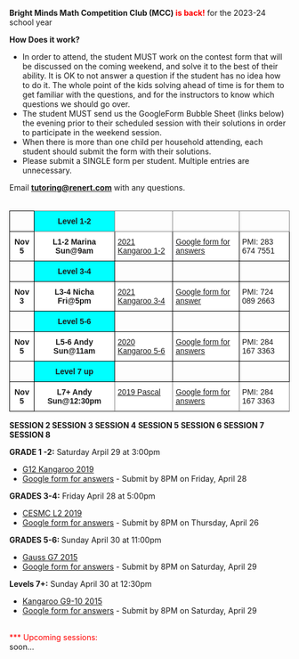 <b>Bright Minds Math Competition Club (MCC) <font color="red">is back!</font></b> for the 2023-24 school year 

<b>How Does it work?</b> <br>
 *	In order to attend, the student MUST work on the contest form that will be discussed on the coming weekend, and solve it to the best of their ability. It is OK to not answer a question if the student has no idea how to do it. The whole point of the kids solving ahead of time is for them to get familiar with the questions, and for the instructors to know which questions we should go over.
 *	The student MUST send us the GoogleForm Bubble Sheet (links below) the evening prior to their scheduled session with their solutions in order to participate in the weekend session.
 *	When there is more than one child per household attending, each student should submit the form with their solutions.
 *	Please submit a SINGLE form per student. Multiple entries are unnecessary.

Email <b>tutoring@renert.com</b> with any questions.
<br><br>
<style type="text/css">
.tg  {border-collapse:collapse;border-spacing:0;}
.tg td{border-color:black;border-style:solid;border-width:1px;font-family:Arial, sans-serif;font-size:14px;
  overflow:hidden;padding:10px 5px;word-break:normal;}
.tg th{border-color:black;border-style:solid;border-width:1px;font-family:Arial, sans-serif;font-size:14px;
  font-weight:normal;overflow:hidden;padding:10px 5px;word-break:normal;}
.tg .tg-tsde{background-color:#ffffff;border-color:inherit;font-weight:bold;text-align:center;vertical-align:bottom}
.tg .tg-rfms{background-color:#0FF;border-color:#000000;font-weight:bold;text-align:center;vertical-align:bottom}
.tg .tg-15br{background-color:#ffffff;border-color:inherit;text-align:left;text-decoration:underline;vertical-align:top}
.tg .tg-ur7z{background-color:#ffffff;border-color:#000000;text-align:left;text-decoration:underline;vertical-align:top}
.tg .tg-q0ne{background-color:#ffffff;border-color:#000000;font-weight:bold;text-align:center;vertical-align:bottom}
.tg .tg-73oq{border-color:#000000;text-align:left;vertical-align:top}
.tg .tg-4sn8{background-color:#0FF;border-color:inherit;font-weight:bold;text-align:center;vertical-align:bottom}
.tg .tg-0pky{border-color:inherit;text-align:left;vertical-align:top}
.tg .tg-y02l{border-color:inherit;color:#00E;text-align:left;text-decoration:underline;vertical-align:top}
.tg .tg-mums{background-color:#ffffff;border-color:#000000;font-weight:bold;text-align:center;vertical-align:top}
.tg .tg-4tno{background-color:#ffffff;border-color:#000000;color:#00E;text-align:left;text-decoration:underline;vertical-align:top}
.tg .tg-iks7{background-color:#ffffff;border-color:#000000;text-align:left;vertical-align:top}
.tg .tg-mqa1{border-color:#000000;font-weight:bold;text-align:center;vertical-align:top}
.tg .tg-c6of{background-color:#ffffff;border-color:inherit;text-align:left;vertical-align:top}
</style>
<table class="tg">
<thead>
  <tr>
    <th class="tg-73oq"></th>
    <th class="tg-4sn8">Level 1-2</th>
    <th class="tg-0pky"></th>
    <th class="tg-y02l"></th>
    <th class="tg-0pky"></th>
  </tr>
</thead>
<tbody>
  <tr>
    <td class="tg-mums"><span style="font-weight:bold">Nov 5</span></td>
    <td class="tg-q0ne"><span style="font-weight:bold">L1-2 Marina Sun@9am</span></td>
    <td class="tg-4tno"><a href="https://drive.google.com/file/d/1VjhsQ7Vza0UhduFKPgdE7Jy7wPyvFTmh/view?usp=share_link" target="_blank" rel="noopener noreferrer">2021 Kangaroo 1-2</a></td>
    <td class="tg-4tno"><a href="https://forms.gle/L12Hi7PLFu2YaEv66" target="_blank" rel="noopener noreferrer">Google form for answers</a></td>
    <td class="tg-iks7">PMI: 283 674 7551</td>
  </tr>
  <tr>
    <td class="tg-mqa1"></td>
    <td class="tg-rfms">Level 3-4</td>
    <td class="tg-73oq"></td>
    <td class="tg-73oq"></td>
    <td class="tg-73oq"></td>
  </tr>
  <tr>
    <td class="tg-mums"><span style="font-weight:bold">Nov 3</span></td>
    <td class="tg-mums"><span style="font-weight:bold">L3-4 Nicha Fri@5pm</span></td>
    <td class="tg-4tno"><a href="https://drive.google.com/file/d/1XjqXLEniwogk84h4G9RGHJIYnqCzzdyt/view?usp=share_link" target="_blank" rel="noopener noreferrer">2021 Kangaroo 3-4</a></td>
    <td class="tg-ur7z"><a href="https://forms.gle/HBcG7JSWp5J7ufTA9" target="_blank" rel="noopener noreferrer">Google form for answer</a></td>
    <td class="tg-iks7">PMI: 724 089 2663</td>
  </tr>
  <tr>
    <td class="tg-73oq"></td>
    <td class="tg-rfms">Level 5-6</td>
    <td class="tg-73oq"></td>
    <td class="tg-73oq"></td>
    <td class="tg-73oq"></td>
  </tr>
  <tr>
    <td class="tg-mums"><span style="font-weight:bold">Nov 5</span></td>
    <td class="tg-q0ne"><span style="font-weight:bold">L5-6 Andy Sun@11am</span></td>
    <td class="tg-ur7z"><a href="https://drive.google.com/file/d/1TtQYbhoH53X1-bfT8bemMml0B50LaEwI/view?usp=share_link" target="_blank" rel="noopener noreferrer">2020 Kangaroo 5-6</a></td>
    <td class="tg-ur7z"><a href="https://forms.gle/Ebqxc4iN8juYvPgRA" target="_blank" rel="noopener noreferrer">Google form for answers</a></td>
    <td class="tg-iks7">PMI: 284 167 3363</td>
  </tr>
  <tr>
    <td class="tg-73oq"></td>
    <td class="tg-rfms">Level 7 up</td>
    <td class="tg-73oq"></td>
    <td class="tg-73oq"></td>
    <td class="tg-73oq"></td>
  </tr>
  <tr>
    <td class="tg-mums"><span style="font-weight:bold">Nov 5</span></td>
    <td class="tg-tsde"><span style="font-weight:bold">L7+ Andy Sun@12:30pm</span></td>
    <td class="tg-15br"><a href="https://drive.google.com/file/d/1wjFVOktGGsoX1GW2NsV1hwywyn73py3B/view?usp=share_link" target="_blank" rel="noopener noreferrer">2019 Pascal</a></td>
    <td class="tg-15br"><a href="https://forms.gle/mxz5XygJLHnUwSPn8" target="_blank" rel="noopener noreferrer">Google form for answers</a></td>
    <td class="tg-c6of">PMI: 284 167 3363</td>
  </tr>
</tbody>
</table>

<b>SESSION 2 </b>
<b>SESSION 3 </b>
<b>SESSION 4 </b>
<b>SESSION 5 </b>
<b>SESSION 6 </b>
<b>SESSION 7 </b>
<b>SESSION 8 </b>


<b>GRADE 1 -2:</b>
Saturday Arpil 29 at 3:00pm
 * <a href="https://drive.google.com/file/d/1nl2I0PHIVX0KrANvw51n3v7js91Ya3m1/view?usp=share_link">G12 Kangaroo 2019</a> 
  * <a href="https://docs.google.com/forms/d/e/1FAIpQLSfTFCtMCogTEcF5VKFLaXSPtosAfDdsiXDUoxR-pEiz8GF88Q/viewform?usp=sf_link">Google form for answers</a> - Submit by 8PM on Friday, April 28

 <b>GRADES 3-4:</b> 
  Friday April 28 at 5:00pm
  * <a href="https://drive.google.com/file/d/1SXq1yW_gn1P4i9KD6hjQkBw-NK1saesx/view?usp=share_link">CESMC L2 2019</a> 
  * <a href="https://docs.google.com/forms/d/e/1FAIpQLSdL82IVoVX7st-BBasDNe2dSgaWc7GytFn6GO0-ceI5_PS4Kw/viewform?usp=sf_link">Google form for answers</a> - Submit by 8PM on Thursday, April 26 

<b>GRADES 5-6: </b>
  Sunday April 30 at 11:00pm
  * <a href="https://drive.google.com/file/d/1S6kN_hyu8vvoknQtgsku640H-lx8QZUU/view?usp=share_link"> Gauss G7 2015 </a> 
  * <a href="https://docs.google.com/forms/d/e/1FAIpQLSeMMmp9sBMLhS6R3gM515C3PCBnPcfFr1orHLX1dZPOqTSpjw/viewform?usp=sf_link">Google form for answers</a> - Submit by 8PM on Saturday, April 29
 
<b>Levels 7+:</b> 
  Sunday April 30 at 12:30pm 
  * <a href="https://drive.google.com/file/d/1umpTIfbf5AIqJtak56XLJEmnG25ggn9O/view?usp=share_link">Kangaroo G9-10 2015</a>
  * <a href="https://docs.google.com/forms/d/e/1FAIpQLSfbqAuJrchKAGXnkolCUJTaJddeNVIQtGniehBYSwxtn3JZXQ/viewform?usp=sf_link">Google form for answers</a> - Submit by 8PM on Saturday, April 29

<!--
<b>GRADES 1-2:</b>
Thursday Nov 3 at 6:30pm
 * <a href="">Kangaroo G12 2012</a> 
  * <a href="">Google form for answers</a> - Submit by 8PM on Wednesday, Nov 2

 <b>GRADES 3-4:</b> 
  Friday Nov 4 at 5:00pm
  * <a href="">Kangaroo G34 2013</a> 
  * <a href="">Google form for answers</a> - Submit by 8PM on Thursday, Nov 3 

<b>GRADES 5-6: </b>
  Sunday Nov 5 at 11:00am
  * <a href="">Kangaroo G56 2013</a> 
  * <a href="">Google form for answers</a> - Submit by 8PM on Saturday, Nov 4
 
<b>Levels 7+:</b> 
  Sunday Nov 5 at 12:30pm 
  * <a href="">Pascal 2011</a>
  * <a href="">Google form for answers</a> - Submit by 8PM on Saturday, Nov 4
-->

<br>
<font color="red">*** Upcoming sessions: <br></font>soon...

